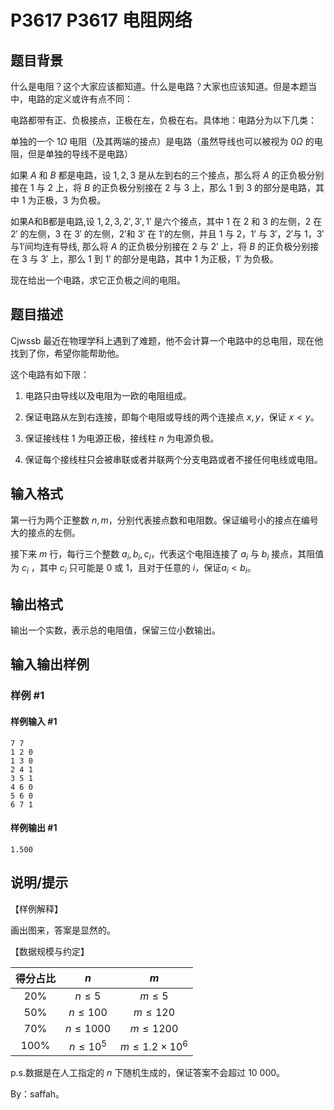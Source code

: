 # P3617 P3617 电阻网络

## 题目背景

什么是电阻？这个大家应该都知道。什么是电路？大家也应该知道。但是本题当中，电路的定义或许有点不同：

电路都带有正、负极接点，正极在左，负极在右。具体地：电路分为以下几类：

单独的一个 $1\Omega$ 电阻（及其两端的接点）是电路（虽然导线也可以被视为 $0\Omega$ 的电阻，但是单独的导线不是电路）

如果 $A$ 和 $B$ 都是电路，设 $1,2,3$ 是从左到右的三个接点，那么将 $A$ 的正负极分别接在 $1$ 与 $2$ 上，将 $B$ 的正负极分别接在 $2$ 与 $3$ 上，那么 $1$ 到 $3$ 的部分是电路，其中 $1$ 为正极，$3$ 为负极。

如果A和B都是电路,设 $1,2,3,2',3',1'$ 是六个接点，其中 $1$ 在 $2$ 和 $3$ 的左侧，$2$ 在 $2'$ 的左侧，$3$ 在 $3'$ 的左侧，$2'$和 $3'$ 在 $1'$的左侧，并且 $1$ 与 $2$，$1'$ 与 $3'$，$2'$与 $1$，$3'$与$1'$间均连有导线, 那么将 $A$ 的正负极分别接在 $2$ 与 $2'$ 上，将 $B$ 的正负极分别接在 $3$ 与 $3'$ 上，那么 $1$ 到 $1'$ 的部分是电路，其中 $1$ 为正极，$1'$ 为负极。

现在给出一个电路，求它正负极之间的电阻。

## 题目描述

Cjwssb 最近在物理学科上遇到了难题，他不会计算一个电路中的总电阻，现在他找到了你，希望你能帮助他。

这个电路有如下限：
1. 电路只由导线以及电阻为一欧的电阻组成。

2.    保证电路从左到右连接，即每个电阻或导线的两个连接点 $x,y$，保证 $x<y$。

3.    保证接线柱 $1$ 为电源正极，接线柱 $n$ 为电源负极。

3.    保证每个接线柱只会被串联或者并联两个分支电路或者不接任何电线或电阻。

## 输入格式

第一行为两个正整数 $n,m$，分别代表接点数和电阻数。保证编号小的接点在编号大的接点的左侧。

接下来 $m$ 行，每行三个整数 $a_i,b_i,c_i$，代表这个电阻连接了 $a_i$ 与 $b_i$ 接点，其阻值为 $c_i$ ，其中 $c_i$ 只可能是 $0$ 或 $1$，且对于任意的 $i$，保证$a_i<b_i$。

## 输出格式

输出一个实数，表示总的电阻值，保留三位小数输出。

## 输入输出样例

### 样例 #1

#### 样例输入 #1

```
7 7
1 2 0
1 3 0
2 4 1
3 5 1
4 6 0
5 6 0
6 7 1
```

#### 样例输出 #1

```
1.500
```

## 说明/提示

【样例解释】

画出图来，答案是显然的。

【数据规模与约定】

|得分占比|$n$|$m$|
|:-:|:-:|:-:|
|$20\%$|$n\le5$|$m\le5$|
|$50\%$|$n\le100$|$m\le120$|
|$70\%$|$n\le1000$|$m\le1200$|
|$100\%$|$n\le10^5$|$m\le1.2\times10^6$|

p.s.数据是在人工指定的 $n$ 下随机生成的，保证答案不会超过 $10\ 000$。

By：saffah。
